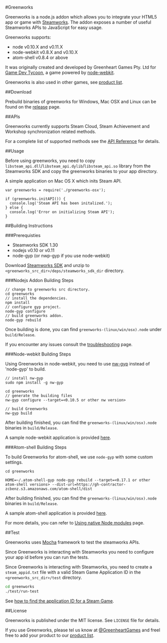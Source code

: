 #Greenworks

Greenworks is a node.js addon which allows you to integrate your HTML5 app or game with [Steamworks](http://www.steampowered.com/steamworks/).
The addon exposes a number of useful Steamworks APIs to JavaScript for easy usage.

Greenworks supports:

* node v0.10.X and v0.11.X
* node-webkit v0.8.X and v0.10.X
* atom-shell v0.8.4 or above

It was originally created and developed by Greenheart Games Pty. Ltd for [Game Dev Tycoon](http://www.greenheartgames.com/app/game-dev-tycoon/),
a game powered by [node-webkit](https://github.com/rogerwang/node-webkit).

Greenworks is also used in other games, see [product list](https://github.com/greenheartgames/greenworks/wiki/Apps-games-using-greenworks).

##Download

Prebuild binaries of greenworks for Windows, Mac OSX and Linux  can be found on
the [release](https://github.com/greenheartgames/greenworks/releases) page.

##APIs

Greenworks currently supports Steam Cloud, Steam Achievement and Workshop synchronization related methods.

For a complete list of supported methods see the [API Reference](https://github.com/greenheartgames/greenworks/wiki/API-Reference)
for details.

##Usage

Before using greenworks, you need to copy `libsteam_api.dll`/`libsteam_api.dylib`/`libsteam_api.so`
library from the Steamworks SDK and copy the greenworks binaries to your app directory.

A simple application on Mac OS X which inits Steam API.
```
var greenworks = require('./greenworks-osx');

if (greenworks.initAPI()) {
  console.log('Steam API has been initalized.');
} else {
  console.log('Error on initializing Steam API');
}
```

##Building Instructions

###Prerequisties

* Steamworks SDK 1.30
* nodejs v0.10 or v0.11
* node-gyp (or nwp-gyp if you use node-webkit)

Download [Steamworks SDK](https://partner.steamgames.com/) and unzip to `<greenworks_src_dir>/deps/steamworks_sdk_dir`
directory.

###Nodejs Addon Building Steps

```
// change to greenworks src directory.
cd greenworks
// install the dependencies.
npm install
// configure gyp project.
node-gyp configure
// build greenworks addon.
node-gyp rebuild
```

Once building is done, you can find `greenworks-(linux/win/osx).node` under
`build/Release`.

If you encounter any issues consult the
[troubleshooting](https://github.com/greenheartgames/greenworks/wiki/Troubleshooting) page.

###Node-webkit Building Steps

Using Greenworks in node-webkit, you need to use [nw-gyp](https://github.com/rogerwang/nw-gyp)
instead of 'node-gyp' to build.

```
// install nw-gyp
sudo npm install -g nw-gyp

cd greenworks
// generate the building files
nw-gyp configure --target=<0.10.5 or other nw version>

// build Greenworks
nw-gyp build
```

After building finished, you can find the `greenworks-(linux/win/osx).node` binaries in `build/Release`.

A sample node-webkit application is provided [here](https://github.com/greenheartgames/greenworks/tree/nan-compatible/samples/node-webkit).


###Atom-shell Building Steps

To build Greenworks for atom-shell, we use `node-gyp` with some custom settings.

```
cd greenworks

HOME=~/.atom-shell-gyp node-gyp rebuild --target=<0.17.1 or other atom-shell versions> --dist-url=https://gh-contractor-zcbenz.s3.amazonaws.com/atom-shell/dist
```

After building finished, you can find the `greenworks-(linux/win/osx).node` binaries in `build/Release`.

A sample atom-shell application is provided [here](https://github.com/greenheartgames/greenworks/tree/nan-compatible/samples/atom-shell).

For more details, you can refer to [Using native Node modules](https://github.com/atom/atom-shell/blob/master/docs/tutorial/using-native-node-modules.md) page.

##Test

Greenworks uses [Mocha](http://visionmedia.github.io/mocha/) framework to test the steamworks APIs.

Since Greenworks is interacting with Steamworks you need to configure your app id before you can run the tests.

Since Greenworks is interacting with Steamworks, you need to create a `steam_appid.txt` file with
a valid Steam Game Application ID in the `<greenworks_src_dir>/test` directory.

```bash
cd greenworks
./test/run-test
```

See [how to find the application ID for a Steam Game](https://support.steampowered.com/kb_article.php?ref=3729-WFJZ-4175).

##License

Greenworks is published under the MIT license. See `LICENSE` file for details.

If you use Greenworks, please tel us know at [@GreenheartGames](https://twitter.com/GreenheartGames) and freel free to add your product to our  [product list](https://github.com/greenheartgames/greenworks/wiki/Apps-games-using-greenworks).